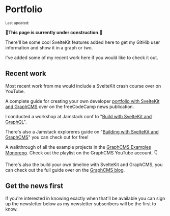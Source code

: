 <script>
  import DateUpdated from '$lib/components/date-updated.svelte'
  import Small from '$lib/components/small.svelte'
  import { YouTube } from 'sveltekit-embed'
  import NewsletterSignup from '$lib/components/newsletter-signup.svelte'
</script>

# Portfolio

<Small>
  Last updated: <DateUpdated date="2022-01-14" small="true" />
</Small>

🚧**This page is currently under construction.**🚧

There'll be some cool SvelteKit features added here to get my GitHib
user information and show it in a graph or two.

I've added some of my recent work here if you would like to check it
out.

## Recent work

Most recent work from me would include a SvelteKit crash course over
on YouTube.

<YouTube youTubeId='zH2qG9YwN3s'/>

A complete guide for creating your own developer [portfolio with
SvelteKit and GraphCMS] over on the freeCodeCamp news publication.

I conducted a workshop at Jamstack conf to "[Build with SvelteKit and
GraphQL]".

There's also a Jamstack exploreres guide on "[Building with SvelteKit
and GraphCMS]" you can check out for free!

A walkthrough of all the example projects in the [GraphCMS Examples
Monorepo]. Check out the playlist on the GraphCMS YouTube account. 👇

<YouTube listId='PL5SvzogSTpeH1Szqw4tPi9ZfgXDbY8GU-'/>

There's also the build your own timeline with SvelteKit and GraphCMS,
you can check out the full guide over on the [GraphCMS blog].

## Get the news first

If you're interested in knowing exactly when that'll be available you
can sign up the newsletter below as my newsletter subscribers will be
the first to know.

<NewsletterSignup />

<!-- Links -->

[graphcms examples monorepo]:
  https://github.com/GraphCMS/graphcms-examples
[graphcms blog]:
  https://graphcms.com/blog/build-a-personal-timeline-with-graphcms-and-sveltekit
[portfolio with sveltekit and graphcms]:
  https://www.freecodecamp.org/news/build-your-developer-portfolio-from-scratch-with-sveltekit-and-graphcms/
[build with sveltekit and graphql]:
  https://scottspence.com/speaking#jamstack-conf-workshop---2021-october
[building with sveltekit and graphcms]:
  https://scottspence.com/speaking#jamstack-explorers---2021-october
